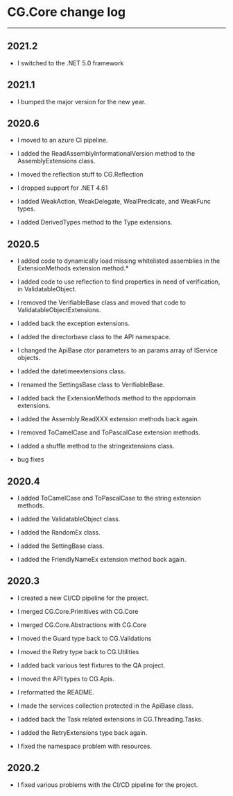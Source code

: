 # CG.Core change log
---

## 2021.2

* I switched to the .NET 5.0 framework

## 2021.1

* I bumped the major version for the new year.

## 2020.6

* I moved to an azure CI pipeline.

* I added the ReadAssemblyInformationalVersion method to the AssemblyExtensions class.

* I moved the reflection stuff to CG.Reflection

* I dropped support for .NET 4.61

* I added WeakAction, WeakDelegate, WealPredicate, and WeakFunc types.

* I added DerivedTypes method to the Type extensions.

## 2020.5

* I added code to dynamically load missing whitelisted assemblies in the ExtensionMethods extension method.*

* I added code to use reflection to find properties in need of verification, in ValidatableObject.

* I removed the VerifiableBase class and moved that code to ValidatableObjectExtensions.

* I added back the exception extensions.

* I added the directorbase class to the API namespace.

* I changed the ApiBase ctor parameters to an params array of IService objects.

* I added the datetimeextensions class.

* I renamed the SettingsBase class to VerifiableBase.

* I added back the ExtensionMethods method to the appdomain extensions.

* I added the Assembly.ReadXXX extension methods back again.

* I removed ToCamelCase and ToPascalCase extension methods.

* I added a shuffle method to the stringextensions class.

* bug fixes

## 2020.4

* I added ToCamelCase and ToPascalCase to the string extension methods.

* I added the ValidatableObject class.

* I added the RandomEx class.

* I added the SettingBase class.

* I added the FriendlyNameEx extension method back again.

## 2020.3 

* I created a new CI/CD pipeline for the project.

* I merged CG.Core.Primitives with CG.Core

* I merged CG.Core.Abstractions with CG.Core

* I moved the Guard type back to CG.Validations 

* I moved the Retry type back to CG.Utilities

* I added back various test fixtures to the QA project.

* I moved the API types to CG.Apis.

* I reformatted the README.

* I made the services collection protected in the ApiBase class.

* I added back the Task related extensions in CG.Threading.Tasks.

* I added the RetryExtensions type back again.

* I fixed the namespace problem with resources.

## 2020.2

* I fixed various problems with the CI/CD pipeline for the project.
